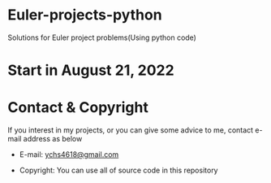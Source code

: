 # Euler-projects-python
Solutions for Euler project problems(Using python code)

# Start in August 21, 2022

# Contact & Copyright
If you interest in my projects, or you can give some advice to me, contact e-mail address as below
 
* E-mail: ychs4618@gmail.com

* Copyright: You can use all of source code in this repository
